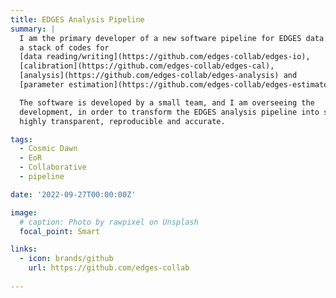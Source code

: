 ```yaml
---
title: EDGES Analysis Pipeline
summary: |
  I am the primary developer of a new software pipeline for EDGES data. This involves 
  a stack of codes for
  [data reading/writing](https://github.com/edges-collab/edges-io), 
  [calibration](https://github.com/edges-collab/edges-cal), 
  [analysis](https://github.com/edges-collab/edges-analysis) and 
  [parameter estimation](https://github.com/edges-collab/edges-estimate).

  The software is developed by a small team, and I am overseeing the 
  development, in order to transform the EDGES analysis pipeline into something that is 
  highly transparent, reproducible and accurate.

tags:
  - Cosmic Dawn
  - EoR
  - Collaborative
  - pipeline

date: '2022-09-27T00:00:00Z'

image:
  # caption: Photo by rawpixel on Unsplash
  focal_point: Smart

links:
  - icon: brands/github
    url: https://github.com/edges-collab
    
---
```



